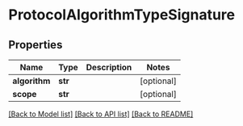 # ProtocolAlgorithmTypeSignature

## Properties
Name | Type | Description | Notes
------------ | ------------- | ------------- | -------------
**algorithm** | **str** |  | [optional] 
**scope** | **str** |  | [optional] 

[[Back to Model list]](../README.md#documentation-for-models) [[Back to API list]](../README.md#documentation-for-api-endpoints) [[Back to README]](../README.md)

